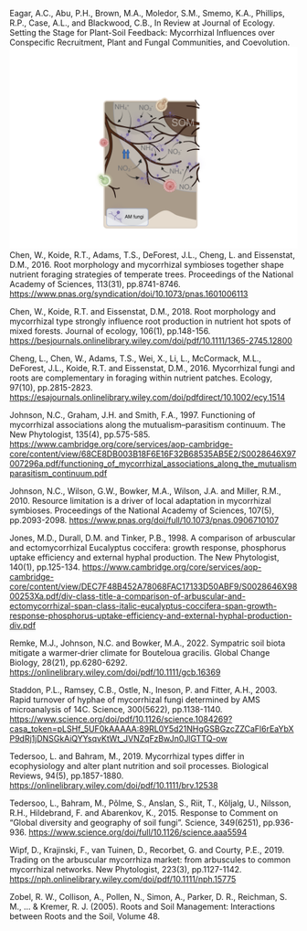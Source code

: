 Eagar, A.C., Abu, P.H., Brown, M.A., Moledor, S.M., Smemo, K.A., Phillips, R.P., Case, A.L., and Blackwood, C.B., In Review at Journal of Ecology. Setting the Stage for Plant-Soil Feedback: Mycorrhizal Influences over Conspecific Recruitment, Plant and Fungal Communities, and Coevolution.
![AM_C](/docs/assets/AM_Panel_C.png)
Chen, W., Koide, R.T., Adams, T.S., DeForest, J.L., Cheng, L. and Eissenstat, D.M., 2016. Root morphology and mycorrhizal symbioses together shape nutrient foraging strategies of temperate trees. Proceedings of the National Academy of Sciences, 113(31), pp.8741-8746.
https://www.pnas.org/syndication/doi/10.1073/pnas.1601006113

Chen, W., Koide, R.T. and Eissenstat, D.M., 2018. Root morphology and mycorrhizal type strongly influence root production in nutrient hot spots of mixed forests. Journal of ecology, 106(1), pp.148-156.
https://besjournals.onlinelibrary.wiley.com/doi/pdf/10.1111/1365-2745.12800

Cheng, L., Chen, W., Adams, T.S., Wei, X., Li, L., McCormack, M.L., DeForest, J.L., Koide, R.T. and Eissenstat, D.M., 2016. Mycorrhizal fungi and roots are complementary in foraging within nutrient patches. Ecology, 97(10), pp.2815-2823.
https://esajournals.onlinelibrary.wiley.com/doi/pdfdirect/10.1002/ecy.1514

Johnson, N.C., Graham, J.H. and Smith, F.A., 1997. Functioning of mycorrhizal associations along the mutualism–parasitism continuum. The New Phytologist, 135(4), pp.575-585. 
https://www.cambridge.org/core/services/aop-cambridge-core/content/view/68CE8DB003B18F6E16F32B68535AB5E2/S0028646X97007296a.pdf/functioning_of_mycorrhizal_associations_along_the_mutualismparasitism_continuum.pdf

Johnson, N.C., Wilson, G.W., Bowker, M.A., Wilson, J.A. and Miller, R.M., 2010. Resource limitation is a driver of local adaptation in mycorrhizal symbioses. Proceedings of the National Academy of Sciences, 107(5), pp.2093-2098.
https://www.pnas.org/doi/full/10.1073/pnas.0906710107

Jones, M.D., Durall, D.M. and Tinker, P.B., 1998. A comparison of arbuscular and ectomycorrhizal Eucalyptus coccifera: growth response, phosphorus uptake efficiency and external hyphal production. The New Phytologist, 140(1), pp.125-134.
https://www.cambridge.org/core/services/aop-cambridge-core/content/view/DEC7F48B452A78068FAC17133D50ABF9/S0028646X9800253Xa.pdf/div-class-title-a-comparison-of-arbuscular-and-ectomycorrhizal-span-class-italic-eucalyptus-coccifera-span-growth-response-phosphorus-uptake-efficiency-and-external-hyphal-production-div.pdf

Remke, M.J., Johnson, N.C. and Bowker, M.A., 2022. Sympatric soil biota mitigate a warmer‐drier climate for Bouteloua gracilis. Global Change Biology, 28(21), pp.6280-6292.
https://onlinelibrary.wiley.com/doi/pdf/10.1111/gcb.16369

Staddon, P.L., Ramsey, C.B., Ostle, N., Ineson, P. and Fitter, A.H., 2003. Rapid turnover of hyphae of mycorrhizal fungi determined by AMS microanalysis of 14C. Science, 300(5622), pp.1138-1140.
https://www.science.org/doi/pdf/10.1126/science.1084269?casa_token=pLSHf_5UF0kAAAAA:89RL0Y5d21NHgGSBGzcZZCaFl6rEaYbXP9dRj1jDNSGkAiQYYsqvKtWt_JVNZqFzBwJn0JlGTTQ-ow

Tedersoo, L. and Bahram, M., 2019. Mycorrhizal types differ in ecophysiology and alter plant nutrition and soil processes. Biological Reviews, 94(5), pp.1857-1880.
https://onlinelibrary.wiley.com/doi/pdf/10.1111/brv.12538

Tedersoo, L., Bahram, M., Põlme, S., Anslan, S., Riit, T., Kõljalg, U., Nilsson, R.H., Hildebrand, F. and Abarenkov, K., 2015. Response to Comment on “Global diversity and geography of soil fungi”. Science, 349(6251), pp.936-936.
https://www.science.org/doi/full/10.1126/science.aaa5594

Wipf, D., Krajinski, F., van Tuinen, D., Recorbet, G. and Courty, P.E., 2019. Trading on the arbuscular mycorrhiza market: from arbuscules to common mycorrhizal networks. New Phytologist, 223(3), pp.1127-1142. 
https://nph.onlinelibrary.wiley.com/doi/pdf/10.1111/nph.15775

Zobel, R. W., Collison, A., Pollen, N., Simon, A., Parker, D. R., Reichman, S. M., ... & Kremer, R. J. (2005). Roots and Soil Management: Interactions between Roots and the Soil, Volume 48.
